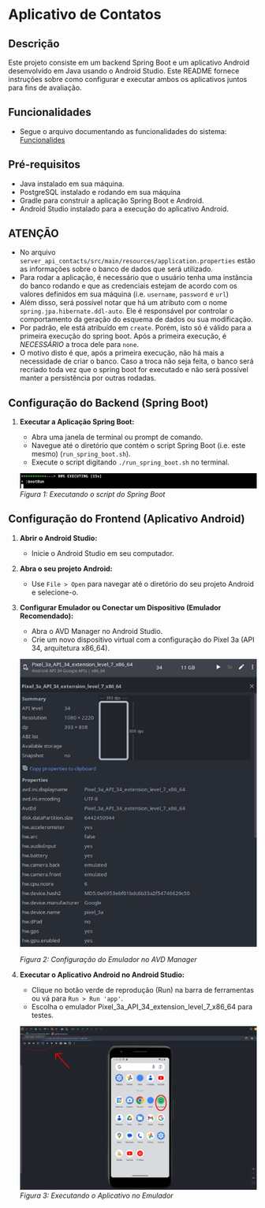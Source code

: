 # Aplicativo de Contatos

## Descrição

Este projeto consiste em um backend Spring Boot e um aplicativo Android desenvolvido em Java usando o Android Studio. Este README fornece instruções sobre como configurar e executar ambos os aplicativos juntos para fins de avaliação.

## Funcionalidades

- Segue o arquivo documentando as funcionalidades do sistema: [Funcionalides](Funcionalidades.pdf)

## Pré-requisitos

- Java instalado em sua máquina.
- PostgreSQL instalado e rodando em sua máquina
- Gradle para construir a aplicação Spring Boot e Android.
- Android Studio instalado para a execução do aplicativo Android.

## ATENÇÃO

- No arquivo `server_api_contacts/src/main/resources/application.properties`
estão as informações sobre o banco de dados que será utilizado.
- Para rodar a aplicação, é necessário que o usuário tenha uma instância do banco rodando e que as credenciais estejam de acordo com os valores definidos em sua máquina (i.e. `username`, `password` e `url`)
- Além disso, será possível notar que há um atributo com o nome `spring.jpa.hibernate.ddl-auto`. Ele é responsável por controlar o comportamento da geração do esquema de dados ou sua modificação.
- Por padrão, ele está atribuído em `create`. Porém, isto só é válido para a primeira execução do spring boot. Após a primeira execução, é *NECESSÁRIO* a troca dele para `none`.
- O motivo disto é que, após a primeira execução, não há mais a necessidade de criar o banco. Caso a troca não seja feita, o banco será recriado toda vez que o spring boot for executado e não será possível manter a persistência por outras rodadas.

## Configuração do Backend (Spring Boot)

1. **Executar a Aplicação Spring Boot:**
   - Abra uma janela de terminal ou prompt de comando.
   - Navegue até o diretório que contém o script Spring Boot (i.e. este mesmo) (`run_spring_boot.sh`).
   - Execute o script digitando `./run_spring_boot.sh` no terminal.

   ![Spring Boot Script](springboot2.png)
   *Figura 1: Executando o script do Spring Boot*

## Configuração do Frontend (Aplicativo Android)

1. **Abrir o Android Studio:**
   - Inicie o Android Studio em seu computador.

2. **Abra o seu projeto Android:**
   - Use `File > Open` para navegar até o diretório do seu projeto Android e selecione-o.

3. **Configurar Emulador ou Conectar um Dispositivo (Emulador Recomendado):**
   - Abra o AVD Manager no Android Studio.
   - Crie um novo dispositivo virtual com a configuração do Pixel 3a (API 34, arquitetura x86_64).

   ![AVD Manager](emulador.png)
   
   *Figura 2: Configuração do Emulador no AVD Manager*

4. **Executar o Aplicativo Android no Android Studio:**
   - Clique no botão verde de reprodução (Run) na barra de ferramentas ou vá para `Run > Run 'app'`.
   - Escolha o emulador Pixel_3a_API_34_extension_level_7_x86_64 para testes.

   ![Run App](run.png)
   *Figura 3: Executando o Aplicativo no Emulador*
